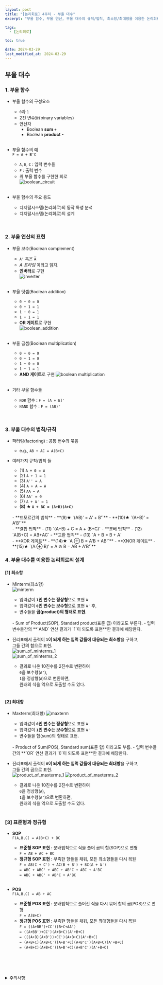 ```yaml
---
layout: post
title: "[논리회로] 4주차 - 부울 대수"
excerpt: "부울 함수, 부울 연산, 부울 대수의 규칙/법칙, 최소항/최대항을 이용한 논리회로 설계, 표준형/정규형 SOP/POS 표현"

tags:
  - [논리회로]

toc: true

date: 2024-03-29
last_modified_at: 2024-03-29
---
```

## 부울 대수
### 1. 부울 함수
- 부울 함수의 구성요소
  - `0`과 `1`
  - 2진 변수들(binary variables)
  - 연산자
    - Boolean **sum** `+`
    - Boolean **product** `•`  
    <br>

- 부울 함수의 예  
`F = A + B'C`
  - `A`, `B`, `C` : 입력 변수들
  - `F` : 출력 변수
  - 위 부울 함수를 구현한 회로  
  ![boolean_circuit][def7]  
  <br>

- 부울 함수의 주요 용도
  - 디지털시스템(논리회로)의 동작 특성 분석
  - 디지털시스템(논리회로)의 설계

<br>

### 2. 부울 연산의 표현
- 부울 보수(Boolean complement)
  - `A'` 혹은 <span style="text-decoration: overline">`A`</span>  
  - *A 프라임* 이라고 읽자.
  - **인버터**로 구현  
  ![inverter][def8]  
  <br>

- 부울 덧셈(Boolean addition)
  - `0 + 0 = 0`
  - `0 + 1 = 1`
  - `1 + 0 = 1`
  - `1 + 1 = 1`
  - **OR 게이트**로 구현  
  ![boolean_addition][def9]  
  <br>

- 부울 곱셈(Boolean multiplication)
  - `0 • 0 = 0`
  - `0 • 1 = 0`
  - `1 • 0 = 0`
  - `1 • 1 = 1`
  - **AND 게이트**로 구현
  ![boolean multiplication][def10]  
  <br>

- 기타 부울 함수들
  - `NOR` 함수 : `F = (A + B)'`
  - `NAND` 함수 : `F = (AB)'` 

<br>

### 3. 부울 대수의 법칙/규칙
- 팩터링(factoring) : 공통 변수의 묶음
  - e.g., `AB + AC = A(B+C)`

- 여러가지 규칙/법칙 들
  - (1) `A + 0 = A`
  - (2) `A + 1 = 1`
  - (3) `A'' = A`
  - (4) `A + A = A`
  - (5) `AA = A`
  - (6) `AA' = 0`
  - (7) `A + A' = 1`
  - **(8) ★ `A + BC = (A+B)(A+C)`**  
  <br>
  - **드모르간의 법칙**
    - **(9)★ `(AB)' = A' + B'`**
    - **(10)★ `(A+B)' = A'B'`**  
    <br>
  - **결합 법칙**
    - (11) `(A+B) + C = A + (B+C)`
  - **분배 법칙**
    - (12) `A(B+C) = AB+AC`
  - **교환 법칙**
    - (13) `A + B = B + A`  
    <br>
  - **XOR 게이트**
    - **(14)★ `A ⊕ B = A'B + AB'`**
  - **XNOR 게이트**
    - **(15)★ `(A ⊕ B)' = A ⊙ B = AB + A'B'`**

    <br>

### 4. 부울 대수를 이용한 논리회로의 설계  
#### [1] 최소항
- Minterm(최소항)  
![minterm][def]
  - 입력값이 **`1`인 변수는 정상형**으로 표현 `A`
  - 입력값이 **`0`인 변수는 보수형**으로 표현 `A'` 후,  
  - 변수들을 **곱(product)의 형태로 표현**.  
  <br>
  - Sum of Product(SOP), Standard product(표준 곱) 이라고도 부른다.  
  - 입력 변수들간의 **`AND` 연산 결과가 `1`이 되도록 표현**한 결과에 해당한다.  

- 진리표에서 출력이 **`1`이 되게 하는 입력 값들에 대응되는 최소항**을 구하고,  
그들 간의 합으로 표현.  
![sum_of_minterms_1][def2]  
![sum_of_minterms_2][def3]
  - 결과로 나온 10진수를 2진수로 변환하여  
  `0`을 보수형(`A'`),  
  `1`을 정상형(`A`)으로 변환하면,  
  원래의 식을 역으로 도출할 수도 있다.  
  <br>

#### [2] 최대항
- Maxterm(최대항)
![maxterm][def4]  
  - 입력값이 **`0`인 변수는 정상형**으로 표현 `A`
  - 입력값이 **`1`인 변수는 보수형**으로 표현 `A'`
  - 변수들을 합(sum)의 형태로 표현.  
  <br>
  - Product of Sum(POS), Standard sum(표준 합) 이라고도 부름.  
  - 입력 변수들간의 **`OR` 연산 결과가 `0`이 되도록 표현**한 결과에 해당한다.  

- 진리표에서 출력이 **`0`이 되게 하는 입력 값들에 대응되는 최대항**을 구하고,  
그들 간의 곱으로 표현.  
![product_of_maxterms_1][def5]
![product_of_maxterms_2][def6]
  - 결과로 나온 10진수를 2진수로 변환하여  
  `0`을 정상형(`A`),  
  `1`을 보수형(`A'`)으로 변환하면,  
  원래의 식을 역으로 도출할 수도 있다.  
  <br>

### [3] 표준형과 정규형
- **SOP**  
`F(A,B,C) = A(B+C) + BC`
  - **표준형 SOP 표현** : 분배법칙으로 식을 풀어 곱의 합(SOP)으로 변형  
  `F = AB + AC + BC`
  - **정규형 SOP 표현** : 부족한 항들을 채워, 모든 최소항들을 다시 복원  
  `F = AB(C + C') + AC(B + B') + BC(A + A')`  
  `= ABC + ABC' + ABC + AB'C + ABC + A'BC`  
  `= ABC + ABC' + AB'C + A'BC`  
  <br>

- **POS**  
`F(A,B,C) = AB + AC`
  - **표준형 POS 표현** : 분배법칙으로 풀어진 식을 다시 묶어 합의 곱(POS)으로 변형  
  `F = A(B+C)`
  - **정규형 POS 표현** : 부족한 항들을 채워, 모든 최대항들을 다시 복원  
  `F = ((A+BB')+CC')(B+C+AA')`  
  `= ((A+BB')+CC')(A+B+C)(A'+B+C)`  
  `= (((A+B)(A+B'))+CC')(A+B+C)(A'+B+C)`  
  `= (A+B+C)(A+B+C')(A+B'+C)(A+B'C')(A+B+C)(A'+B+C)`  
  `= (A+B+C)(A+B+C')(A+B'+C)(A+B'C')(A'+B+C)`  

<br>
<br>
<br>
<br>
<details>
<summary>주의사항</summary>
<div markdown="1">

이 포스팅은 강원대학교 허정화 교수님의 논리회로 수업을 들으며 내용을 정리 한 것입니다.  
수업 내용에 대한 저작권은 교수님께 있으니,  
다른 곳으로의 무분별한 내용 복사를 자제해 주세요.

</div>
</details>

[def]: https://i.imgur.com/CQT1hmu.png
[def2]: https://i.imgur.com/r9OeuLh.png
[def3]: https://i.imgur.com/InV0wnL.png
[def4]: https://i.imgur.com/f0zegsy.png
[def5]: https://i.imgur.com/Trkk1Kd.png
[def6]: https://i.imgur.com/cKvDTmg.png
[def7]: https://i.imgur.com/e1CKf0y.png
[def8]: https://i.imgur.com/yX1j4sr.png
[def9]: https://i.imgur.com/9ygNINd.png
[def10]: https://i.imgur.com/Am8F9Vf.png